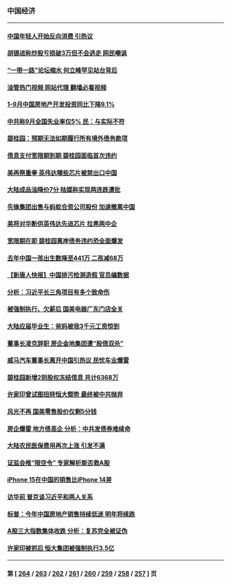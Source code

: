 ### 中国经济
---
#### [中国年轻人开始反向消费 引热议](../../pages/ncid283/n14097882.md?10190445) 
#### [胡锡进称炒股亏损破3万但不会逃走 网民嘲讽](../../pages/ncid283/n14097926.md?10190445) 
#### [“一带一路”论坛缩水 何立峰罕见站台背后](../../pages/ncid283/n14097710.md?10190445) 
#### [油管热门视频 网站代理 翻墙必看视频](http://138.2.39.72:81/youtube.html?epic-marker?10190445)
#### [1-9月中国房地产开发投资同比下降9.1%](../../pages/ncid283/n14097888.md?10190445) 
#### [中共称9月全国失业率仅5% 民：与实际不符](../../pages/ncid283/n14097880.md?10190445) 
#### [碧桂园：预期无法如期履行所有境外债务款项](../../pages/ncid283/n14097843.md?10190445) 
#### [债息支付宽限期到期 碧桂园面临首次违约](../../pages/ncid283/n14097672.md?10190445) 
#### [美再祭重拳 英伟达哪些芯片被禁出口中国](../../pages/ncid283/n14097443.md?10190445) 
#### [大陆成品油降价7分 陆媒称实现两连跌遭批](../../pages/ncid283/n14097475.md?10190445) 
#### [先锋集团出售与蚂蚁合资公司股份 加速撤离中国](../../pages/ncid283/n14097325.md?10190445) 
#### [美将对华断供英伟达先进芯片 拉黑两中企](../../pages/ncid283/n14097237.md?10190445) 
#### [宽限期在即 碧桂园离岸债务违约恐全面爆发](../../pages/ncid283/n14097195.md?10190445) 
#### [去年中国一孩出生数降至441万 二孩减68万](../../pages/ncid283/n14097038.md?10190445) 
#### [【新唐人快报】中国排污检测造假 官员编数据](../../pages/ncid283/n14096748.md?10190445) 
#### [分析：习近平长三角项目有多个致命伤](../../pages/ncid283/n14096938.md?10190445) 
#### [被强制执行、欠薪后 国美电器广东门店全关](../../pages/ncid283/n14097142.md?10190445) 
#### [大陆应届毕业生：爸妈被我3千元工资惊到](../../pages/ncid283/n14097143.md?10190445) 
#### [董事长凌克辞职 房企金地集团遭“股债双杀”](../../pages/ncid283/n14097117.md?10190445) 
#### [威马汽车董事长离开中国引热议 民忧车业爆雷](../../pages/ncid283/n14097115.md?10190445) 
#### [碧桂园新增2则股权冻结信息 共计6368万](../../pages/ncid283/n14097036.md?10190445) 
#### [许家印曾试图扭转恒大颓势 最终被中共抛弃](../../pages/ncid283/n14096843.md?10190445) 
#### [风光不再 国美零售股价仅剩5分钱](../../pages/ncid283/n14096884.md?10190445) 
#### [房企爆雷 地方债高企 分析：中共发债券难续命](../../pages/ncid283/n14096812.md?10190445) 
#### [大陆农民医保费用再次上涨 引发不满](../../pages/ncid283/n14096864.md?10190445) 
#### [证监会推“限空令” 专家解析能否救A股](../../pages/ncid283/n14094110.md?10190445) 
#### [iPhone 15在中国的销售比iPhone 14差](../../pages/ncid283/n14096626.md?10190445) 
#### [访华前 普京谈习近平和两人关系](../../pages/ncid283/n14096609.md?10190445) 
#### [标普：今年中国房地产销售持续低迷 明年将续跌](../../pages/ncid283/n14096542.md?10190445) 
#### [A股三大指数集体收跌 分析：复苏完全被证伪](../../pages/ncid283/n14096397.md?10190445) 
#### [许家印被抓后 恒大集团被强制执行3.5亿](../../pages/ncid283/n14096188.md?10190445) 

---
#### 第 [ [264](./264.md?10190445) / [263](./263.md?10190445) / [262](./262.md?10190445) / [261](./261.md?10190445) / [260](./260.md?10190445) / [259](./259.md?10190445) / [258](./258.md?10190445) / [257](./257.md?10190445) ] 页
